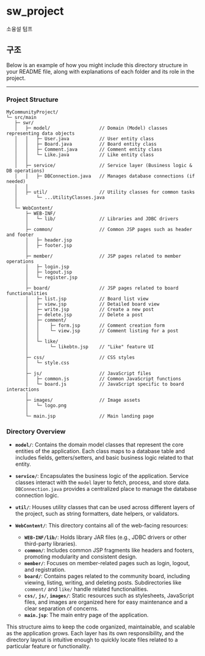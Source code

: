 # sw_project
소융설 텀프

## 구조

Below is an example of how you might include this directory structure in your README file, along with explanations of each folder and its role in the project.

---

### Project Structure

```
MyCommunityProject/
└─ src/main
   ├─ swr/
   │   ├─ model/                  // Domain (Model) classes representing data objects
   │   │   ├─ User.java           // User entity class
   │   │   ├─ Board.java          // Board entity class
   │   │   ├─ Comment.java        // Comment entity class
   │   │   └─ Like.java           // Like entity class
   │   │
   │   ├─ service/                // Service layer (Business logic & DB operations)
   │   │   ├─ DBConnection.java   // Manages database connections (if needed)
   │   │
   │   ├─ util/                   // Utility classes for common tasks
   │       └─ ...UtilityClasses.java
   │
   └─ WebContent/
       ├─ WEB-INF/
       │   └─ lib/                // Libraries and JDBC drivers
       │
       ├─ common/                 // Common JSP pages such as header and footer
       │   ├─ header.jsp
       │   ├─ footer.jsp
       │
       ├─ member/                 // JSP pages related to member operations
       │   ├─ login.jsp
       │   ├─ logout.jsp
       │   └─ register.jsp
       │
       ├─ board/                  // JSP pages related to board functionalities
       │   ├─ list.jsp            // Board list view
       │   ├─ view.jsp            // Detailed board view
       │   ├─ write.jsp           // Create a new post
       │   ├─ delete.jsp          // Delete a post
       │   ├─ comment/
       │   │    ├─ form.jsp       // Comment creation form
       │   │    └─ view.jsp       // Comment listing for a post
       │   │
       │   └─ like/
       │        └─ likebtn.jsp    // "Like" feature UI
       │
       ├─ css/                    // CSS styles
       │   └─ style.css
       │
       ├─ js/                     // JavaScript files
       │   ├─ common.js           // Common JavaScript functions
       │   └─ board.js            // JavaScript specific to board interactions
       │
       ├─ images/                 // Image assets
       │   └─ logo.png
       │
       └─ main.jsp                // Main landing page
```

### Directory Overview

- **`model/`**: Contains the domain model classes that represent the core entities of the application. Each class maps to a database table and includes fields, getters/setters, and basic business logic related to that entity.

- **`service/`**: Encapsulates the business logic of the application. Service classes interact with the `model` layer to fetch, process, and store data. `DBConnection.java` provides a centralized place to manage the database connection logic.

- **`util/`**: Houses utility classes that can be used across different layers of the project, such as string formatters, date helpers, or validators.

- **`WebContent/`**: This directory contains all of the web-facing resources:
  - **`WEB-INF/lib/`**: Holds library JAR files (e.g., JDBC drivers or other third-party libraries).
  - **`common/`**: Includes common JSP fragments like headers and footers, promoting modularity and consistent design.
  - **`member/`**: Focuses on member-related pages such as login, logout, and registration.
  - **`board/`**: Contains pages related to the community board, including viewing, listing, writing, and deleting posts. Subdirectories like `comment/` and `like/` handle related functionalities.
  - **`css/`**, **`js/`**, **`images/`**: Static resources such as stylesheets, JavaScript files, and images are organized here for easy maintenance and a clear separation of concerns.
  - **`main.jsp`**: The main entry page of the application.

This structure aims to keep the code organized, maintainable, and scalable as the application grows. Each layer has its own responsibility, and the directory layout is intuitive enough to quickly locate files related to a particular feature or functionality.
